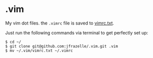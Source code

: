 .vim
====

My vim dot files. the ```.vimrc``` file is saved to [vimrc.txt](https://github.com/jfrazelle/.vim/blob/master/vimrc.txt).

Just run the following commands via terminal to get perfectly set up:

    $ cd ~/
    $ git clone git@github.com:jfrazelle/.vim.git .vim
    $ mv ~/.vim/vimrc.txt ~/.vimrc



